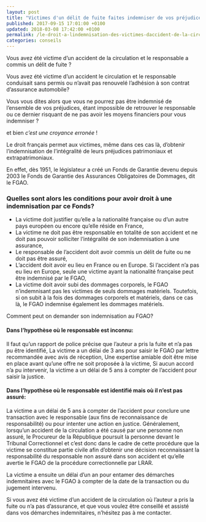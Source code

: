 ```yaml
---
layout: post
title: "Victimes d'un délit de fuite faites indemniser de vos préjudices par le fond de garantie"
published: 2017-09-15 17:01:00 +0100
updated: 2018-03-08 17:42:00 +0100
permalink: /le-droit-a-lindemnisation-des-victimes-daccident-de-la-circulation-meme-en-cas-dauteur-non-identifie-ou-non-assure/
categories: conseils
---
```


Vous avez été victime d’un accident de la circulation et le responsable a commis un délit de fuite ?

Vous avez été victime d’un accident le circulation et le responsable conduisait sans permis ou n’avait pas renouvelé l’adhésion à son contrat d’assurance automobile?

Vous vous dites alors que vous ne pourrez pas être indemnisé de l’ensemble de vos préjudices, étant impossible de retrouver le responsable ou ce dernier risquant de ne pas avoir les moyens financiers pour vous indemniser ?

et bien *c’est une croyance erronée* !

Le droit français permet aux victimes, même dans ces cas là, d’obtenir l’indemnisation de l’intégralité de leurs préjudices patrimoniaux et extrapatrimoniaux.

En effet, dès 1951, le législateur a créé un Fonds de Garantie devenu depuis 2003 le Fonds de Garantie des Assurances Obligatoires de Dommages, dit le FGAO.

### Quelles sont alors les conditions pour avoir droit à une indemnisation par ce Fonds?

- La victime doit justifier qu’elle a la nationalité française ou d’un autre pays européen ou encore qu’elle réside en France,
- La victime ne doit pas être responsable en totalité de son accident et ne doit pas pouvoir solliciter l’intégralité de son indemnisation à une assurance,
- Le responsable de l’accident doit avoir commis un délit de fuite ou ne doit pas être assuré,
- L’accident doit avoir eu lieu en France ou en Europe. Si l’accident n’a pas eu lieu en Europe, seule une victime ayant la nationalité française peut être indemnisé par le FGAO,
- La victime doit avoir subi des dommages corporels, le FGAO n’indemnisant pas les victimes de seuls dommages matériels. Toutefois, si on subit à la fois des dommages corporels et matériels, dans ce cas là, le FGAO indemnise également les dommages matériels.

Comment peut on demander son indemnisation au FGAO?

#### Dans l’hypothèse où le responsable est inconnu:

Il faut qu’un rapport de police précise que l’auteur a pris la fuite et n’a pas pu être identifié,
La victime a un délai de 3 ans pour saisir le FGAO par lettre recommandée avec avis de réception,
Une expertise amiable doit être mise en place avant qu’une offre ne soit proposée à la victime,
Si aucun accord n’a pu intervenir, la victime a un délai de 5 ans à compter de l’accident pour saisir la justice.
 
#### Dans l’hypothèse où le responsable est identifié mais où il n’est pas assuré:

La victime a un délai de 5 ans à compter de l’accident pour conclure une transaction avec le responsable (aux fins de reconnaissance de responsabilité) ou pour intenter une action en justice.
Généralement, lorsqu’un accident de la circulation a été causé par une personne non assuré, le Procureur de la République poursuit la personne devant le Tribunal Correctionnel et c’est donc dans le cadre de cette procédure que la victime se constitue partie civile afin d’obtenir une décision reconnaissant la responsabilité du responsable non assuré dans son accident et qu’elle avertie le FGAO de la procédure correctionnelle par LRAR.

La victime a ensuite un délai d’un an pour entamer des démarches indemnitaires avec le FGAO à compter de la date de la transaction ou du jugement intervenu.

Si vous avez été victime d’un accident de la circulation où l’auteur a pris la fuite ou n’a pas d’assurance, et que vous voulez être conseillé et assisté dans vos démarches indemnitaires, n’hésitez pas à me contacter.

